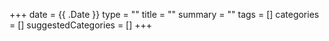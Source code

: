 +++ 
date = {{ .Date }}
type = ""
title = ""
summary = ""
tags = []
categories = []
suggestedCategories = []
+++